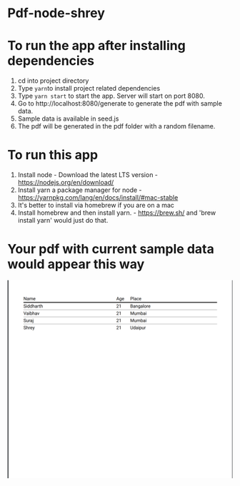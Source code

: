# Pdf-node-shrey

# To run the app after installing dependencies

1. cd into project directory
2. Type `yarn`to install project related dependencies
3. Type `yarn start` to start the app. Server will start on port 8080.
4. Go to http://localhost:8080/generate to generate the pdf with sample data.
5. Sample data is available in seed.js
6. The pdf will be generated in the pdf folder with a random filename.

# To run this app

1. Install node - Download the latest LTS version - https://nodejs.org/en/download/
2. Install yarn a package manager for node - https://yarnpkg.com/lang/en/docs/install/#mac-stable
3. It's better to install via homebrew if you are on a mac
4. Install homebrew and then install yarn. - https://brew.sh/ and 'brew install yarn' would just do that.

# Your pdf with current sample data would appear this way

![Screenshot](screenshot.png)
